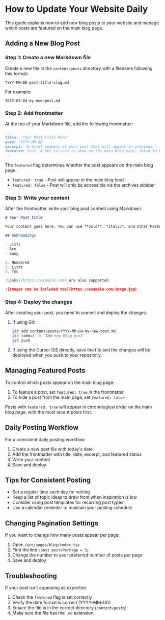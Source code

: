 # How to Update Your Website Daily

This guide explains how to add new blog posts to your website and manage which posts are featured on the main blog page.

## Adding a New Blog Post

### Step 1: Create a new Markdown file

Create a new file in the `content/posts` directory with a filename following this format:
```
YYYY-MM-DD-post-title-slug.md
```

For example:
```
2025-09-04-my-new-post.md
```

### Step 2: Add frontmatter

At the top of your Markdown file, add the following frontmatter:

```md
---
title: 'Your Post Title Here'
date: 'YYYY-MM-DD'
excerpt: 'A brief summary of your post that will appear in previews.'
featured: true  # Set to true to show on the main blog page, false to hide
---
```

The `featured` flag determines whether the post appears on the main blog page:
- `featured: true` - Post will appear in the main blog feed
- `featured: false` - Post will only be accessible via the archives sidebar

### Step 3: Write your content

After the frontmatter, write your blog post content using Markdown:

```md
# Your Post Title

Your content goes here. You can use **bold**, *italic*, and other Markdown formatting.

## Subheadings

- Lists
- Are
- Easy

1. Numbered
2. Lists
3. Too

[Links](https://example.com) are also supported.

![Images can be included too](https://example.com/image.jpg)

```

### Step 4: Deploy the changes

After creating your post, you need to commit and deploy the changes:

1. If using Git:
   ```bash
   git add content/posts/YYYY-MM-DD-my-new-post.md
   git commit -m "Add new blog post"
   git push
   ```

2. If using the Cursor IDE directly, save the file and the changes will be deployed when you push to your repository.

## Managing Featured Posts

To control which posts appear on the main blog page:

1. To feature a post, set `featured: true` in the frontmatter
2. To hide a post from the main page, set `featured: false`

Posts with `featured: true` will appear in chronological order on the main blog page, with the most recent posts first.

## Daily Posting Workflow

For a consistent daily posting workflow:

1. Create a new post file with today's date
2. Add the frontmatter with title, date, excerpt, and featured status
3. Write your content
4. Save and deploy

## Tips for Consistent Posting

- Set a regular time each day for writing
- Keep a list of topic ideas to draw from when inspiration is low
- Consider using post templates for recurring post types
- Use a calendar reminder to maintain your posting schedule

## Changing Pagination Settings

If you want to change how many posts appear per page:

1. Open `/src/pages/blog/index.tsx`
2. Find the line `const postsPerPage = 5;` 
3. Change the number to your preferred number of posts per page
4. Save and deploy

## Troubleshooting

If your post isn't appearing as expected:

1. Check the `featured` flag is set correctly
2. Verify the date format is correct (YYYY-MM-DD)
3. Ensure the file is in the correct directory (`content/posts`)
4. Make sure the file has the `.md` extension

